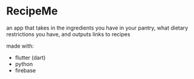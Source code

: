 # RecipeMe
an app that takes in the ingredients you have in your pantry,
what dietary restrictions you have, and outputs links to recipes

made with:
- flutter (dart)
- python 
- firebase